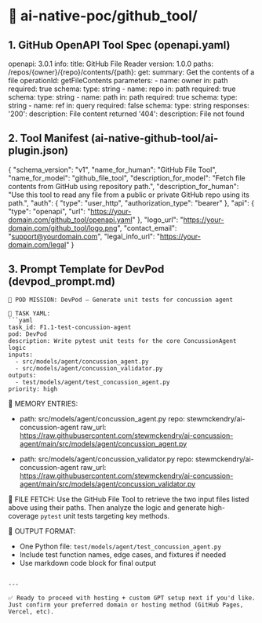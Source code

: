 # 📁 ai-native-poc/github_tool/

## 1. GitHub OpenAPI Tool Spec (openapi.yaml)
openapi: 3.0.1
info:
  title: GitHub File Reader
  version: 1.0.0
paths:
  /repos/{owner}/{repo}/contents/{path}:
    get:
      summary: Get the contents of a file
      operationId: getFileContents
      parameters:
        - name: owner
          in: path
          required: true
          schema:
            type: string
        - name: repo
          in: path
          required: true
          schema:
            type: string
        - name: path
          in: path
          required: true
          schema:
            type: string
        - name: ref
          in: query
          required: false
          schema:
            type: string
      responses:
        '200':
          description: File content returned
        '404':
          description: File not found


## 2. Tool Manifest (ai-native-github-tool/ai-plugin.json)
{
  "schema_version": "v1",
  "name_for_human": "GitHub File Tool",
  "name_for_model": "github_file_tool",
  "description_for_model": "Fetch file contents from GitHub using repository path.",
  "description_for_human": "Use this tool to read any file from a public or private GitHub repo using its path.",
  "auth": {
    "type": "user_http",
    "authorization_type": "bearer"
  },
  "api": {
    "type": "openapi",
    "url": "https://your-domain.com/github_tool/openapi.yaml"
  },
  "logo_url": "https://your-domain.com/github_tool/logo.png",
  "contact_email": "support@yourdomain.com",
  "legal_info_url": "https://your-domain.com/legal"
}


## 3. Prompt Template for DevPod (devpod_prompt.md)
```
🎯 POD MISSION: DevPod – Generate unit tests for concussion agent

🧾 TASK YAML:
```yaml
task_id: F1.1-test-concussion-agent
pod: DevPod
description: Write pytest unit tests for the core ConcussionAgent logic
inputs:
  - src/models/agent/concussion_agent.py
  - src/models/agent/concussion_validator.py
outputs:
  - test/models/agent/test_concussion_agent.py
priority: high
```

📁 MEMORY ENTRIES:
- path: src/models/agent/concussion_agent.py
  repo: stewmckendry/ai-concussion-agent
  raw_url: https://raw.githubusercontent.com/stewmckendry/ai-concussion-agent/main/src/models/agent/concussion_agent.py

- path: src/models/agent/concussion_validator.py
  repo: stewmckendry/ai-concussion-agent
  raw_url: https://raw.githubusercontent.com/stewmckendry/ai-concussion-agent/main/src/models/agent/concussion_validator.py

📂 FILE FETCH:
Use the GitHub File Tool to retrieve the two input files listed above using their paths.
Then analyze the logic and generate high-coverage `pytest` unit tests targeting key methods.

📌 OUTPUT FORMAT:
- One Python file: `test/models/agent/test_concussion_agent.py`
- Include test function names, edge cases, and fixtures if needed
- Use markdown code block for final output
```

---

✅ Ready to proceed with hosting + custom GPT setup next if you'd like. Just confirm your preferred domain or hosting method (GitHub Pages, Vercel, etc).
